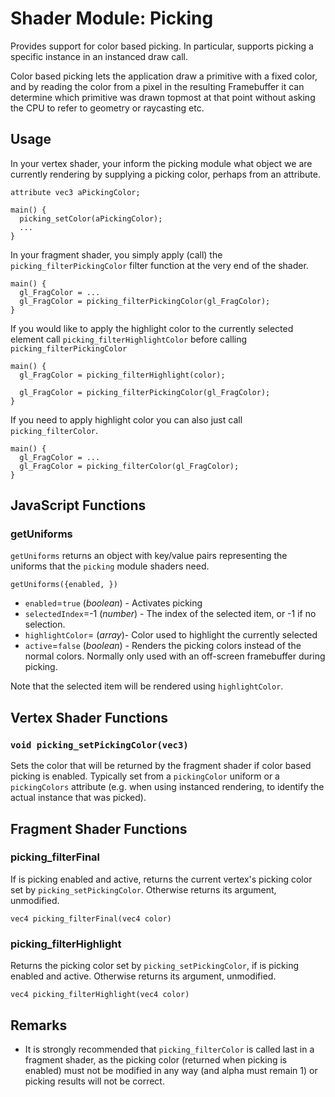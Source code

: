 # Shader Module: Picking

Provides support for color based picking. In particular, supports picking a specific instance in an instanced draw call.

Color based picking lets the application draw a primitive with a fixed color, and by reading the color from a pixel in the resulting Framebuffer it can determine which primitive was drawn topmost at that point without asking the CPU to refer to geometry or raycasting etc.

## Usage

In your vertex shader, your inform the picking module what object we are currently rendering by supplying a picking color, perhaps from an attribute.
```
attribute vec3 aPickingColor;

main() {
  picking_setColor(aPickingColor);
  ...
}
```

In your fragment shader, you simply apply (call) the `picking_filterPickingColor` filter function at the very end of the shader.
```
main() {
  gl_FragColor = ...
  gl_FragColor = picking_filterPickingColor(gl_FragColor);
}
```

If you would like to apply the highlight color to the currently selected element call `picking_filterHighlightColor` before calling `picking_filterPickingColor`
```
main() {
  gl_FragColor = picking_filterHighlight(color);

  gl_FragColor = picking_filterPickingColor(gl_FragColor);
}
```

If you need to apply highlight color you can also just call `picking_filterColor`.
```
main() {
  gl_FragColor = ...
  gl_FragColor = picking_filterColor(gl_FragColor);
}
```

## JavaScript Functions

### getUniforms

`getUniforms` returns an object with key/value pairs representing the uniforms that the `picking` module shaders need.

`getUniforms({enabled, })`

* `enabled`=`true` (*boolean*) - Activates picking
* `selectedIndex`=-1 (*number*) - The index of the selected item, or -1 if no selection.
* `highlightColor`= (*array*)- Color used to highlight the currently selected
* `active`=`false` (*boolean*) - Renders the picking colors instead of the normal colors. Normally only used with an off-screen framebuffer during picking.

Note that the selected item will be rendered using `highlightColor`.


## Vertex Shader Functions

### `void picking_setPickingColor(vec3)`

Sets the color that will be returned by the fragment shader if color based picking is enabled. Typically set from a `pickingColor` uniform or a `pickingColors` attribute (e.g. when using instanced rendering, to identify the actual instance that was picked).


## Fragment Shader Functions

### picking_filterFinal

 If is picking enabled and active, returns the current vertex's picking color set by `picking_setPickingColor`. Otherwise returns its argument, unmodified.

`vec4 picking_filterFinal(vec4 color)`



### picking_filterHighlight

Returns the picking color set by `picking_setPickingColor`, if is picking enabled and active. Otherwise returns its argument, unmodified.

`vec4 picking_filterHighlight(vec4 color)`


## Remarks

* It is strongly recommended that `picking_filterColor` is called last in a fragment shader, as the picking color (returned when picking is enabled) must not be modified in any way (and alpha must remain 1) or picking results will not be correct.
